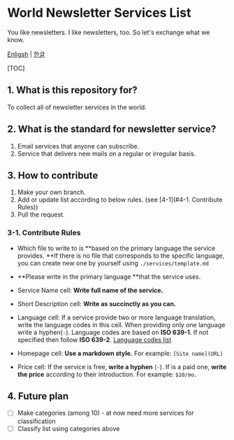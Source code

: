 # World Newsletter Services List

You like newsletters. I like newsletters, too. So let's exchange what we know.

[Enligsh](https://github.com/roeniss/world-newsletter-services-list/blob/master/READMD.md) | [한글](https://github.com/roeniss/world-newsletter-services-list/blob/master/READMD-ko.md)

[TOC]

## 1. What is this repository for?

To collect all of newsletter services in the world.

## 2. What is the standard for newsletter service?

1. Email services that anyone can subscribe.
2. Service that delivers new mails on a regular or irregular basis.

## 3. How to contribute

1. Make your own branch.
2. Add or update list according to below rules. (see [4-1](#4-1. Contribute Rules))
3. Pull the request.

### 3-1. Contribute Rules

- Which file to write to is **based on the primary language the service provides. **If there is no file that corresponds to the specific language, you can create new one by yourself using `./services/template.md`

- **Please write in the primary language **that the service uses.
- Service Name cell: **Write full name of the service.**
- Short Description cell: **Write as succinctly as you can.**
- Language cell: If a service provide two or more language translation, write the language codes in this cell. When providing only one language write a hyphen(`-`). Language codes are based on **ISO 639-1**. If not specified then follow **ISO 639-2**. [Language codes list](http://www.loc.gov/standards/iso639-2/php/code_list.php)
- Homepage cell: **Use a markdown style.** For example: `[Site name](URL)`
- Price cell: If the service is free, **write a hyphen** (`-`). If is a paid one, **write the price** according to their introduction. For example: `$10/mo.`

## 4. Future plan

- [ ] Make categories (among 10) - at now need more services for classification
- [ ] Classify list using categories above
